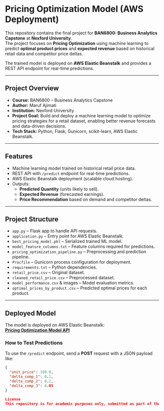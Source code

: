 # Pricing Optimization Model (AWS Deployment)

This repository contains the final project for **BAN6800: Business Analytics Capstone** at **Nexford University**.  
The project focuses on **Pricing Optimization** using machine learning to predict **optimal product prices** and **expected revenue** based on historical retail data and competitor price deltas.

The trained model is deployed on **AWS Elastic Beanstalk** and provides a REST API endpoint for real-time predictions.

---

## **Project Overview**
- **Course:** BAN6800 – Business Analytics Capstone
- **Author:** Maruf Ajimati
- **Institution:** Nexford University
- **Project Goal:** Build and deploy a machine learning model to optimize pricing strategies for a retail dataset, enabling better revenue forecasts and data-driven decisions.
- **Tech Stack:** Python, Flask, Gunicorn, scikit-learn, AWS Elastic Beanstalk.

---

## **Features**
- Machine learning model trained on historical retail price data.
- REST API with `/predict` endpoint for real-time predictions.
- AWS Elastic Beanstalk deployment (scalable cloud hosting).
- Outputs:
  - **Predicted Quantity** (units likely to sell).
  - **Expected Revenue** (forecasted earnings).
  - **Price Recommendation** based on demand and competitor deltas.

---

## **Project Structure**
- `app.py` – Flask app to handle API requests.
- `application.py` – Entry point for AWS Elastic Beanstalk.
- `best_pricing_model.pkl` – Serialized trained ML model.
- `model_feature_columns.txt` – Feature columns required for predictions.
- `pricing_optimization_pipeline.py` – Preprocessing and prediction pipeline.
- `Procfile` – Gunicorn process configuration for deployment.
- `requirements.txt` – Python dependencies.
- `retail_price.csv` – Original dataset.
- `cleaned_retail_price.csv` – Preprocessed dataset.
- `model_performance.csv` & images – Model evaluation metrics.
- `optimal_prices_by_product.csv` – Predicted optimal prices for each product.

---

## **Deployed Model**
The model is deployed on AWS Elastic Beanstalk:  
**[Pricing Optimization Model API](http://pricing-optimization-app-env.eba-xbt3icd4.ap-southeast-2.elasticbeanstalk.com/)**

### **How to Test Predictions**
To use the `/predict` endpoint, send a **POST** request with a JSON payload like:

```json
{
  "unit_price": 100.0,
  "delta_comp_1": 0.1,
  "delta_comp_2": 0.2,
  "delta_comp_3": 0.05
}

License
This repository is for academic purposes only, submitted as part of the Nexford University Capstone Project.
